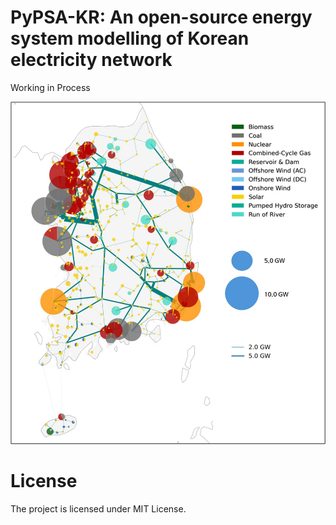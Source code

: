 # PyPSA-KR: An open-source energy system modelling of Korean electricity network

Working in Process

![PyPSA-KR Base Network](https://github.com/RogerKwak/PyPSA-KR/blob/main/Image/PyPSA-KR.jpg)



# License

The project is licensed under MIT License.
